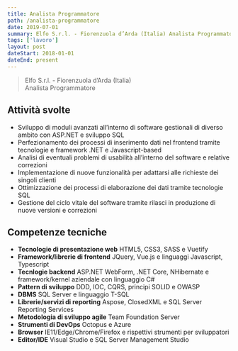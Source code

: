 ```yaml
---
title: Analista Programmatore
path: /analista-programmatore
date: 2019-07-01
summary: Elfo S.r.l. - Fiorenzuola d’Arda (Italia) Analista Programmatore
tags: ['lavoro']
layout: post
dateStart: 2018-01-01
dateEnd: present
---
```

> Elfo S.r.l. - Fiorenzuola d’Arda (Italia)  
> Analista Programmatore

## Attività svolte
- Sviluppo di moduli avanzati all’interno di software gestionali di diverso ambito con ASP.NET e sviluppo SQL
- Perfezionamento dei processi di inserimento dati nel frontend tramite tecnologie e framework .NET e Javascript-based
- Analisi di eventuali problemi di usabilità all’interno del software e relative correzioni
- Implementazione di nuove funzionalità per adattarsi alle richieste dei singoli clienti
- Ottimizzazione dei processi di elaborazione dei dati tramite tecnologie SQL
- Gestione del ciclo vitale del software tramite rilasci in produzione di nuove versioni e correzioni

## Competenze tecniche
- **Tecnologie di presentazione web** HTML5, CSS3, SASS e Vuetify
- **Framework/librerie di frontend** JQuery, Vue.js e linguaggi Javascript, Typescript
- **Tecnlogie backend** ASP.NET WebForm, .NET Core, NHibernate e framework/kernel aziendale con linguaggio C#
- **Pattern di sviluppo** DDD, IOC, CQRS, principi SOLID e OWASP
- **DBMS** SQL Server e linguaggio T-SQL
- **Librerie/servizi di reporting** Aspose, ClosedXML e SQL Server Reporting Services
- **Metodologia di sviluppo agile** Team Foundation Server
- **Strumenti di DevOps** Octopus e Azure
- **Browser** IE11/Edge/Chrome/Firefox e rispettivi strumenti per sviluppatori
- **Editor/IDE** Visual Studio e SQL Server Management Studio